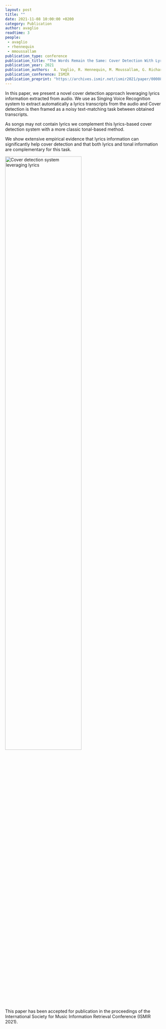 ```yaml
---
layout: post
title: ""
date: 2021-11-08 10:00:00 +0200
category: Publication
author: avaglio
readtime: 3
people:
 - avaglio
 - rhennequin
 - mmoussallam
publication_type: conference
publication_title: "The Words Remain the Same: Cover Detection With Lyrics Transcription"
publication_year: 2021
publication_authors:  A. Vaglio, R. Hennequin, M. Moussallam, G. Richard
publication_conference: ISMIR
publication_preprint: "https://archives.ismir.net/ismir2021/paper/000089.pdf"
---
```

In this paper, we present a novel cover detection approach leveraging lyrics information extracted from audio. We use as Singing Voice Recognition system to extract automatically a lyrics transcripts from the audio and Cover detection is then framed as a noisy text-matching task between obtained transcripts.

As songs may not contain lyrics we complement this lyrics-based cover detection system with a more classic tonal-based method.

We show extensive empirical evidence that lyrics information can significantly help cover detection and that both lyrics and tonal information are complementary for this task.


<div class="publication-illustration">
    <img
        style="width: 70%;"
        src="{{ '/static/images/publis/vaglio21ismir/cover_detection_system.png' | prepend: site.url }}"
        alt="Cover detection system leveraging lyrics"/>
</div>

This paper has been accepted for publication in the proceedings of the International Society
for Music Information Retrieval
Conference (ISMIR 2021).
